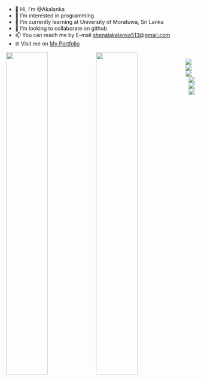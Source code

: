 - 👋 Hi, I’m @Akalanka
- 👀 I’m interested in programming
- 🌱 I’m currently learning at University of Moratuwa, Sri Lanka
- 💞️ I’m looking to collaborate on github
- 📫 You can reach me by E-mail shenalakalanka513@gmail.com
- 🌐 Visit me on [My Portfolio](https://shenalakalanka-official.blogspot.com)



<img align="left" width = "47%" src = "https://github-readme-stats.vercel.app/api?username=Akalanka-00&&show_icons=true&title_color=ffffff&icon_color=bb2acf&text_color=daf7dc&bg_color=151515">

<img align = "left" width = "47%" src = "https://github-readme-stats.vercel.app/api/top-langs/?username=Akalanka-00&layout=compact">
 
<br>
<img align = "left" src = "https://img.shields.io/badge/Android%20Studio-3DDC84.svg?style=for-the-badge&logo=android-studio&logoColor=white">
<img align = "left" src = "https://img.shields.io/badge/pycharm-143?style=for-the-badge&logo=pycharm&logoColor=black&color=black&labelColor=green">
<img align = "left" src = "https://img.shields.io/badge/Visual%20Studio-5C2D91.svg?style=for-the-badge&logo=visual-studio&logoColor=white">
  
<br/>
<img align = "right"  src = "https://img.shields.io/badge/c%23-%23239120.svg?style=for-the-badge&logo=c-sharp&logoColor=white">
<img align = "right"  src = "https://img.shields.io/badge/java-%23ED8B00.svg?style=for-the-badge&logo=java&logoColor=white">
<img align = "right"  src = "https://img.shields.io/badge/python-3670A0?style=for-the-badge&logo=python&logoColor=ffdd54">


<!---
Akalanka-00/Akalanka-00 is a ✨ special ✨ repository because its `README.md` (this file) appears on your GitHub profile.
You can click the Preview link to take a look at your changes.
--->
